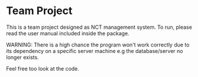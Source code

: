 # Team Project

This is a team project designed as NCT management system.
To run, please read the user manual included inside the package.

WARNING: There is a high chance the program won't work correctly due to its dependency on a specific server machine e.g the database/server no longer exists.

Feel free too look at the code.
